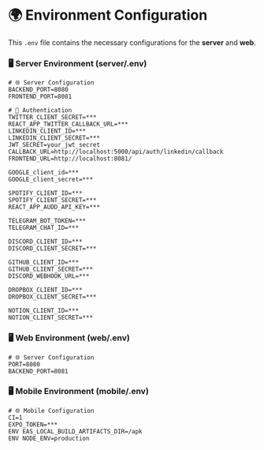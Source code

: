 # 🌍 **Environment Configuration**  

This `.env` file contains the necessary configurations for the **server** and **web**.

### 🖥️ **Server Environment (server/.env)**
```env
# 🌐 Server Configuration
BACKEND_PORT=8080
FRONTEND_PORT=8081

# 🔑 Authentication
TWITTER_CLIENT_SECRET=***
REACT_APP_TWITTER_CALLBACK_URL=***
LINKEDIN_CLIENT_ID=***
LINKEDIN_CLIENT_SECRET=***
JWT_SECRET=your_jwt_secret
CALLBACK_URL=http://localhost:5000/api/auth/linkedin/callback
FRONTEND_URL=http://localhost:8081/

GOOGLE_client_id=***
GOOGLE_client_secret=***

SPOTIFY_CLIENT_ID=***
SPOTIFY_CLIENT_SECRET=***
REACT_APP_AUDD_API_KEY=***

TELEGRAM_BOT_TOKEN=***
TELEGRAM_CHAT_ID=***

DISCORD_CLIENT_ID=***
DISCORD_CLIENT_SECRET=***

GITHUB_CLIENT_ID=***
GITHUB_CLIENT_SECRET=***
DISCORD_WEBHOOK_URL=***

DROPBOX_CLIENT_ID=***
DROPBOX_CLIENT_SECRET=***

NOTION_CLIENT_ID=***
NOTION_CLIENT_SECRET=***

```



### 🖥️ **Web Environment (web/.env)**
```env
# 🌐 Server Configuration
PORT=8080
BACKEND_PORT=8081

```

### 🖥️ **Mobile Environment (mobile/.env)**
```env
# 🌐 Mobile Configuration
CI=1
EXPO_TOKEN=***
ENV EAS_LOCAL_BUILD_ARTIFACTS_DIR=/apk
ENV NODE_ENV=production

```